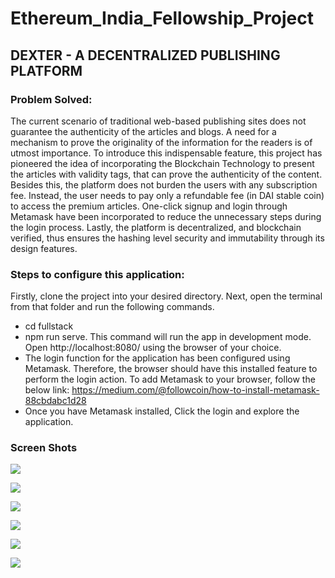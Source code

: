 # Ethereum_India_Fellowship_Project

## DEXTER - A DECENTRALIZED PUBLISHING PLATFORM

### Problem Solved: 
The current scenario of traditional web-based publishing sites does not guarantee the authenticity of the articles and blogs. 
A need for a mechanism to prove the originality of the information for the readers is of utmost importance. 
To introduce this indispensable feature, this project has pioneered the idea of incorporating the Blockchain Technology to present the articles with validity tags, that can prove the authenticity of the content. 
Besides this, the platform does not burden the users with any subscription fee. Instead, the user needs to pay only a refundable fee (in DAI stable coin) to access the premium articles. 
One-click signup and login through Metamask have been incorporated to reduce the unnecessary steps during the login process. 
Lastly, the platform is decentralized, and blockchain verified, thus ensures the hashing level security and immutability through its design features.

### Steps to configure this application:
Firstly, clone the project into your desired directory. Next, open the terminal from that folder and run the following commands.
- cd fullstack
- npm run serve. 
  This command will run the app in development mode. Open http://localhost:8080/ using the browser of your choice. 
- The login function for the application has been configured using Metamask. Therefore, the browser should have this installed feature to perform the login action. To add Metamask to your browser, follow the below link: https://medium.com/@followcoin/how-to-install-metamask-88cbdabc1d28
- Once you have Metamask installed, Click the login and explore the application. 

### Screen Shots

![](images/Screenshot1.png)


![](images/Screenshot2.png)


![](images/Screenshot3.png)


![](images/Screenshot4.png)


![](images/Screenshot5.png)


![](images/Screenshot6.png)

